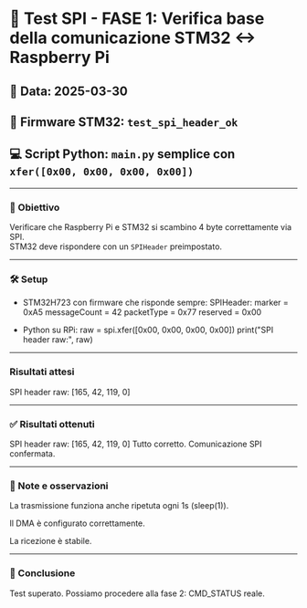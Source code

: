 # 📄 Test SPI - FASE 1: Verifica base della comunicazione STM32 <-> Raspberry Pi

## 📅 Data: 2025-03-30  
## 🔧 Firmware STM32: `test_spi_header_ok`  
## 💻 Script Python: `main.py` semplice con `xfer([0x00, 0x00, 0x00, 0x00])`

---

### 🎯 Obiettivo

Verificare che Raspberry Pi e STM32 si scambino 4 byte correttamente via SPI.  
STM32 deve rispondere con un `SPIHeader` preimpostato.

---

### 🛠️ Setup

- STM32H723 con firmware che risponde sempre:
SPIHeader: marker = 0xA5 messageCount = 42 packetType = 0x77 reserved = 0x00

- Python su RPi:
raw = spi.xfer([0x00, 0x00, 0x00, 0x00])
print("SPI header raw:", raw)

---

### Risultati attesi
SPI header raw: [165, 42, 119, 0]

---

### ✅ Risultati ottenuti
SPI header raw: [165, 42, 119, 0]
Tutto corretto. Comunicazione SPI confermata.

---

### 💬 Note e osservazioni
La trasmissione funziona anche ripetuta ogni 1s (sleep(1)).

Il DMA è configurato correttamente.

La ricezione è stabile.

---

### 🧠 Conclusione
Test superato. Possiamo procedere alla fase 2: CMD_STATUS reale.